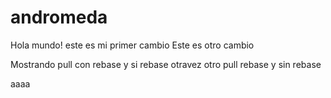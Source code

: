 # andromeda
Hola mundo! este es mi primer cambio
Este es otro cambio

Mostrando pull con rebase y si rebase
otravez otro pull rebase y sin rebase

aaaa

